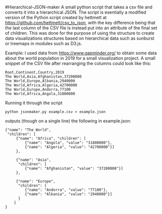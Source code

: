 #Hierarchical-JSON-maker
A small python script that takes a csv file and converts it into a hierarchical JSON. 
The script is esentially a modified version of the Python script created by hettmett at https://github.com/hettmett/csv_to_json, with the key difference being that the last column of the CSV file is instead put into an attribute of the final set of children. This was done for the purpose of using the structure to create data visualizations structures based on hierarchical data such as sunburst or treemaps in modules such as D3.js. 

Example: I used data from https://www.gapminder.org/ to obtain some data about the world population in 2019 for a small visualization project. A small snippet of the CSV file after rearranging the columns could look like this:

~~~~
Root,Continent,Country,2019
The World,Asia,Afghanistan,37200000
The World,Europe,Albania,2940000
The World,Africa,Algeria,42700000
The World,Europe,Andorra,77100
The World,Africa,Angola,31800000
~~~~

Running it through the script 
~~~~
python jsonmaker.py example.csv > example.json
~~~~
outputs (though on a single line) the following in example.json:

~~~~
{"name": "The World", 
 "children": [
     {"name": "Africa", "children": [
         {"name": "Angola", "value": "31800000"}, 
         {"name": "Algeria", "value": "42700000"}]
     }, 

     {"name": "Asia", 
      "children": [
         {"name": "Afghanistan", "value": "37200000"}]
     },

     {"name": "Europe", 
      "children": [
         {"name": "Andorra", "value": "77100"}, 
         {"name": "Albania", "value": "2940000"}]
      }
    ]
}
~~~~
